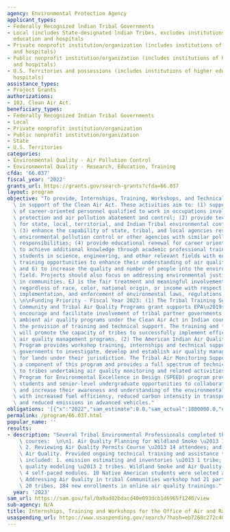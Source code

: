 ```yaml
---
agency: Environmental Protection Agency
applicant_types:
- Federally Recognized lndian Tribal Governments
- Local (includes State-designated lndian Tribes, excludes institutions of higher
  education and hospitals
- Private nonprofit institution/organization (includes institutions of higher education
  and hospitals)
- Public nonprofit institution/organization (includes institutions of higher education
  and hospitals)
- U.S. Territories and possessions (includes institutions of higher education and
  hospitals)
assistance_types:
- Project Grants
authorizations:
- 103, Clean Air Act.
beneficiary_types:
- Federally Recognized Indian Tribal Governments
- Local
- Private nonprofit institution/organization
- Public nonprofit institution/organization
- State
- U.S. Territories
categories:
- Environmental Quality - Air Pollution Control
- Environmental Quality - Research, Education, Training
cfda: '66.037'
fiscal_year: '2022'
grants_url: https://grants.gov/search-grants?cfda=66.037
layout: program
objective: "To provide, Internships, Training, Workshops, and Technical Monitoring\
  \ in support of the Clean Air Act. These activities aim to: (1) support the development\
  \ of career-oriented personnel qualified to work in occupations involving environmental\
  \ protection and air pollution abatement and control; (2) provide technical training\
  \ for state, local, territorial, and Indian Tribal environmental control agencies;\
  \ (3) enhance the capability of state, tribal, and local agencies responsible for\
  \ environmental pollution control or other agencies with similar pollution control\
  \ responsibilities; (4) provide educational renewal for career oriented personnel\
  \ to achieve additional knowledge through academic professional training; (5) provide\
  \ students in science, engineering, and other relevant fields with education and\
  \ training opportunities to enhance their understanding of air quality-related topics;\
  \ and 6) to increase the quality and number of people into the environmental control\
  \ field. Projects should also focus on addressing environmental justice (EJ) concerns\
  \ in communities. EJ is the fair treatment and meaningful involvement of all people\
  \ regardless of race, color, national origin, or income with respect to the development,\
  \ implementation, and enforcement of environmental laws, regulations, and policies.\
  \ \n\nFunding Priority - Fiscal Year 2023: (1) The Tribal Training Support for the\
  \ Community and Tribal Air Quality Programs grant supports EPA\u2019s efforts to\
  \ encourage and facilitate involvement of tribal partner governments in implementing\
  \ ambient air quality programs under the Clean Air Act in Indian country, through\
  \ the provision of training and technical support. The training and technical support\
  \ will promote the capacity of tribes to successfully implement efficient and effective\
  \ air quality management programs. (2) The American Indian Air Quality Training\
  \ Program provides workshop training, internships and technical support to tribal\
  \ governments to investigate, develop and establish air quality management programs\
  \ for lands under their jurisdiction. The Tribal Air Monitoring Support Center is\
  \ a component of this program and provides a full spectrum of technical support\
  \ to tribes undertaking air quality monitoring and related activities. (3) The Student\
  \ Program for Environmental Excellence in Design (SPEED) program provides graduate-level\
  \ students and senior-level undergraduate opportunities to collaborate with EPA\
  \ and increase their awareness and understanding of the environmental benefits associated\
  \ with increased fuel efficiency, reduced carbon intensity in transportation fuels,\
  \ and reduced emissions in advanced vehicles."
obligations: '[{"x":"2022","sam_estimate":0.0,"sam_actual":1800000.0,"usa_spending_actual":1945998.0},{"x":"2023","sam_estimate":1800000.0,"sam_actual":0.0,"usa_spending_actual":2480000.0},{"x":"2024","sam_estimate":1800000.0,"sam_actual":0.0,"usa_spending_actual":0.0}]'
permalink: /program/66.037.html
popular_name: ''
results:
- description: "Several Tribal Environmental Professionals completed the following\
    \ courses:  \n\n1. Air Quality Planning for Wildland Smoke \u2013 14 new enrollees;\
    \ 2. Reviewing Air Quality Permits Course \u2013 14 attendees; and 3. Intro to\
    \ Air Quality. Provided ongoing technical training and assistance to tribes which\
    \ included: 1. emission estimating and inventories \u2013 1 tribe; and 2. air\
    \ quality modeling \u2013 2 tribes. Wildland Smoke and Air Quality course includes\
    \ 4 self-paced modules. 10 Native American students were selected as summer interns,\
    \ Addressing Air Quality in tribal Communities workshop had 21 participants representing\
    \ 20 tribes, 184 new enrollments in online air quality trainings."
  year: '2023'
sam_url: https://sam.gov/fal/0a9ad02bdacd40e093dcb1d6965f1240/view
sub-agency: N/A
title: Internships, Training and Workshops for the Office of Air and Radiation
usaspending_url: https://www.usaspending.gov/search/?hash=eb7268c272c40a5a8f9f3a250924b154
---
```

